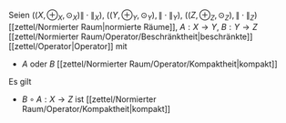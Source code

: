 Seien $((X, \oplus_X, \odot_X) \| \cdot \|_X)$, $((Y, \oplus_Y, \odot_Y), \| \cdot \|_Y)$, $((Z, \oplus_Z, \odot_Z), \| \cdot \|_Z)$ [[zettel/Normierter Raum|normierte Räume]], $A : X \to Y$, $B : Y \to Z$ [[zettel/Normierter Raum/Operator/Beschränktheit|beschränkte]] [[zettel/Operator|Operator]] mit
- $A$ oder $B$ [[zettel/Normierter Raum/Operator/Kompaktheit|kompakt]]

Es gilt
- $B \circ A : X \to Z$ ist [[zettel/Normierter Raum/Operator/Kompaktheit|kompakt]]